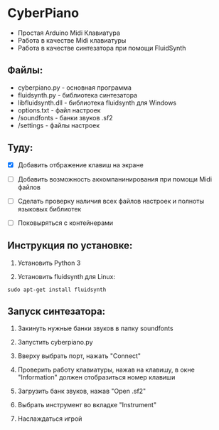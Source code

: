 # CyberPiano 
- Простая Arduino Midi Клавиатура
- Работа в качестве Midi клавиатуры
- Работа в качестве синтезатора при помощи FluidSynth

## Файлы:
- cyberpiano.py - основная программа
- fluidsynth.py - библиотека синтезатора
- libfluidsynth.dll - библиотека fluidsynth для Windows
- options.txt - файл настроек
- /soundfonts - банки звуков .sf2
- /settings - файлы настроек

## Туду:
- [x] Добавить отбражение клавиш на экране
- [ ] Добавить возможность аккомпанинирования при помощи Midi файлов
- [ ] Сделать проверку наличия всех файлов настроек и полноты языковых библиотек
- [ ] Поковыряться с контейнерами


## Инструкция по установке:
1. Установить Python 3

2. Установить fluidsynth для Linux:

`sudo apt-get install fluidsynth`


## Запуск синтезатора:

1. Закинуть нужные банки звуков в папку soundfonts

2. Запустить cyberpiano.py

3. Вверху выбрать порт, нажать "Connect" 

4. Проверить работу клавиатуры, нажав на клавишу, в окне "Information" должен отобразиться номер клавиши

5. Загрузить банк звуков, нажав "Open .sf2"

6. Выбрать инструмент во вкладке "Instrument"

7. Наслаждаться игрой
